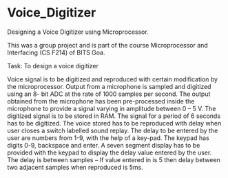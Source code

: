 # Voice_Digitizer
Designing a Voice Digitizer using Microprocessor. 

This was a group project and is part of the course Microprocessor and Interfacing (CS F214) of BITS Goa.

Task: To design a voice digitizer

  Voice signal is to be digitized and reproduced with certain modification by the microprocessor. Output from a microphone is     sampled and digitized using an 8- bit ADC at the rate of 1000 samples per second.
  The output obtained from the microphone has been pre-processed inside the microphone to provide a signal varying in amplitude   between 0 – 5 V.
  The digitized signal is to be stored in RAM. The signal for a period of 6 seconds has to be digitized.
  The voice stored has to be reproduced with delay when user closes a switch labelled sound replay.
  The delay to be entered by the user are numbers from 1-9, with the help of a key-pad.
  The keypad has digits 0-9, backspace and enter.
  A seven segment display has to be provided with the keypad to display the delay value entered by the user.
  The delay is between samples – If value entered in is 5 then delay between two adjacent samples when reproduced is 5ms.
